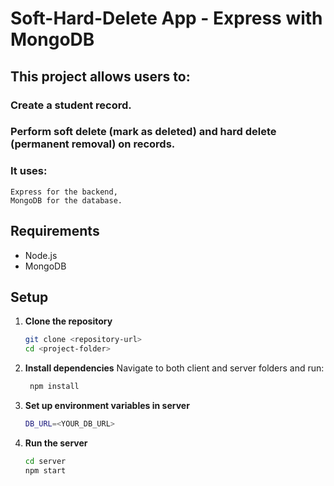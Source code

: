 # Soft-Hard-Delete App - Express with MongoDB

## This project allows users to:
### Create a student record.
### Perform soft delete (mark as deleted) and hard delete (permanent removal) on records.

### It uses:
    Express for the backend,
    MongoDB for the database.

## Requirements

- Node.js
- MongoDB

## Setup

1. **Clone the repository**  
   ```bash
   git clone <repository-url>
   cd <project-folder>

2. **Install dependencies**
    Navigate to both client and server folders and run:
   ```bash
    npm install
3. **Set up environment variables in server**

    ```bash
    DB_URL=<YOUR_DB_URL>

4. **Run the server**

    ```bash
    cd server
    npm start 